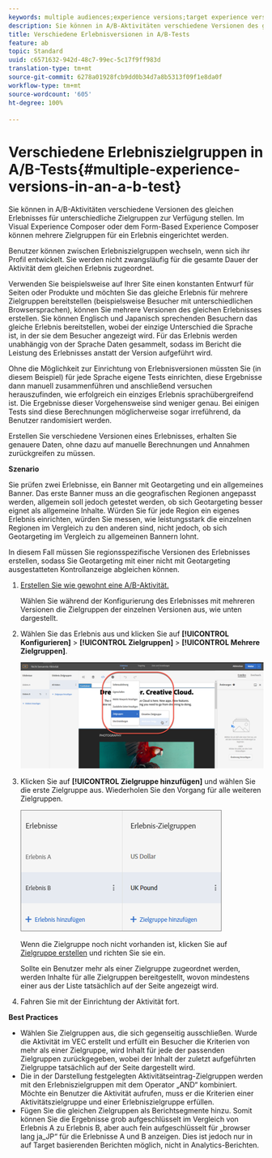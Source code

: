 ```yaml
---
keywords: multiple audiences;experience versions;target experience versions
description: Sie können in A/B-Aktivitäten verschiedene Versionen des gleichen Erlebnisses für unterschiedliche Zielgruppen zur Verfügung stellen. Im Visual Experience Composer oder dem Form-Based Experience Composer können mehrere Zielgruppen für ein Erlebnis eingerichtet werden.
title: Verschiedene Erlebnisversionen in A/B-Tests
feature: ab
topic: Standard
uuid: c6571632-942d-48c7-99ec-5c17f9ff983d
translation-type: tm+mt
source-git-commit: 6278a01928fcb9dd0b34d7a8b5313f09f1e8da0f
workflow-type: tm+mt
source-wordcount: '605'
ht-degree: 100%

---
```



# Verschiedene Erlebniszielgruppen in A/B-Tests{#multiple-experience-versions-in-an-a-b-test}

Sie können in A/B-Aktivitäten verschiedene Versionen des gleichen Erlebnisses für unterschiedliche Zielgruppen zur Verfügung stellen. Im Visual Experience Composer oder dem Form-Based Experience Composer können mehrere Zielgruppen für ein Erlebnis eingerichtet werden.

Benutzer können zwischen Erlebniszielgruppen wechseln, wenn sich ihr Profil entwickelt. Sie werden nicht zwangsläufig für die gesamte Dauer der Aktivität dem gleichen Erlebnis zugeordnet.

Verwenden Sie beispielsweise auf Ihrer Site einen konstanten Entwurf für Seiten oder Produkte und möchten Sie das gleiche Erlebnis für mehrere Zielgruppen bereitstellen (beispielsweise Besucher mit unterschiedlichen Browsersprachen), können Sie mehrere Versionen des gleichen Erlebnisses erstellen. Sie können Englisch und Japanisch sprechenden Besuchern das gleiche Erlebnis bereitstellen, wobei der einzige Unterschied die Sprache ist, in der sie dem Besucher angezeigt wird. Für das Erlebnis werden unabhängig von der Sprache Daten gesammelt, sodass im Bericht die Leistung des Erlebnisses anstatt der Version aufgeführt wird.

Ohne die Möglichkeit zur Einrichtung von Erlebnisversionen müssten Sie (in diesem Beispiel) für jede Sprache eigene Tests einrichten, diese Ergebnisse dann manuell zusammenführen und anschließend versuchen herauszufinden, wie erfolgreich ein einziges Erlebnis sprachübergreifend ist. Die Ergebnisse dieser Vorgehensweise sind weniger genau. Bei einigen Tests sind diese Berechnungen möglicherweise sogar irreführend, da Benutzer randomisiert werden.

Erstellen Sie verschiedene Versionen eines Erlebnisses, erhalten Sie genauere Daten, ohne dazu auf manuelle Berechnungen und Annahmen zurückgreifen zu müssen.

**Szenario**

Sie prüfen zwei Erlebnisse, ein Banner mit Geotargeting und ein allgemeines Banner. Das erste Banner muss an die geografischen Regionen angepasst werden, allgemein soll jedoch getestet werden, ob sich Geotargeting besser eignet als allgemeine Inhalte. Würden Sie für jede Region ein eigenes Erlebnis einrichten, würden Sie messen, wie leistungsstark die einzelnen Regionen im Vergleich zu den anderen sind, nicht jedoch, ob sich Geotargeting im Vergleich zu allgemeinen Bannern lohnt.

In diesem Fall müssen Sie regionsspezifische Versionen des Erlebnisses erstellen, sodass Sie Geotargeting mit einer nicht mit Geotargeting ausgestatteten Kontrollanzeige abgleichen können.

1. [Erstellen Sie wie gewohnt eine A/B-Aktivität.](/help/c-activities/t-test-ab/t-test-create-ab/test-create-ab.md)

   Wählen Sie während der Konfigurierung des Erlebnisses mit mehreren Versionen die Zielgruppen der einzelnen Versionen aus, wie unten dargestellt.

1. Wählen Sie das Erlebnis aus und klicken Sie auf **[!UICONTROL Konfigurieren]** > **[!UICONTROL Zielgruppen]** > **[!UICONTROL Mehrere Zielgruppen]**.

   ![Option „Mehrere Zielgruppen“](/help/c-activities/t-test-ab/t-test-create-ab/assets/multiple-audiences-new.png)

1. Klicken Sie auf **[!UICONTROL Zielgruppe hinzufügen]** und wählen Sie die erste Zielgruppe aus. Wiederholen Sie den Vorgang für alle weiteren Zielgruppen.

   ![](assets/exp-versions.png)

   Wenn die Zielgruppe noch nicht vorhanden ist, klicken Sie auf [Zielgruppe erstellen](../../../c-target/c-audiences/create-audience.md#task_E18BD77A9A8F4ED0AC50569F94556558) und richten Sie sie ein.

   Sollte ein Benutzer mehr als einer Zielgruppe zugeordnet werden, werden Inhalte für alle Zielgruppen bereitgestellt, wovon mindestens einer aus der Liste tatsächlich auf der Seite angezeigt wird.

1. Fahren Sie mit der Einrichtung der Aktivität fort.

**Best Practices**

* Wählen Sie Zielgruppen aus, die sich gegenseitig ausschließen. Wurde die Aktivität im VEC erstellt und erfüllt ein Besucher die Kriterien von mehr als einer Zielgruppe, wird Inhalt für jede der passenden Zielgruppen zurückgegeben, wobei der Inhalt der zuletzt aufgeführten Zielgruppe tatsächlich auf der Seite dargestellt wird.
* Die in der Darstellung festgelegten Aktivitätseintrag-Zielgruppen werden mit den Erlebniszielgruppen mit dem Operator „AND“ kombiniert. Möchte ein Benutzer die Aktivität aufrufen, muss er die Kriterien einer Aktivitätszielgruppe und einer Erlebniszielgruppe erfüllen.
* Fügen Sie die gleichen Zielgruppen als Berichtsegmente hinzu. Somit können Sie die Ergebnisse grob aufgeschlüsselt im Vergleich von Erlebnis A zu Erlebnis B, aber auch fein aufgeschlüsselt für „browser lang ja_JP“ für die Erlebnisse A und B anzeigen. Dies ist jedoch nur in auf Target basierenden Berichten möglich, nicht in Analytics-Berichten.

